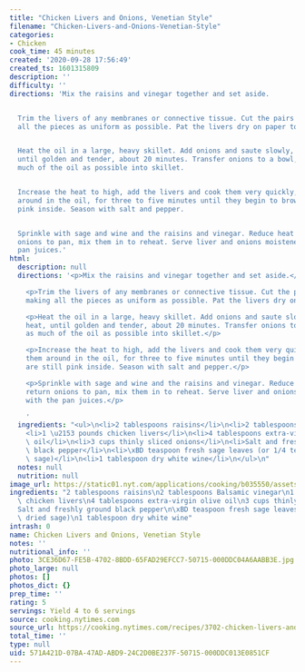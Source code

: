 ```yaml
---
title: "Chicken Livers and Onions, Venetian Style"
filename: "Chicken-Livers-and-Onions-Venetian-Style"
categories:
- Chicken
cook_time: 45 minutes
created: '2020-09-28 17:56:49'
created_ts: 1601315809
description: ''
difficulty: ''
directions: 'Mix the raisins and vinegar together and set aside.


  Trim the livers of any membranes or connective tissue. Cut the pairs in half, making
  all the pieces as uniform as possible. Pat the livers dry on paper towels.


  Heat the oil in a large, heavy skillet. Add onions and saute slowly, over low heat,
  until golden and tender, about 20 minutes. Transfer onions to a bowl, draining as
  much of the oil as possible into skillet.


  Increase the heat to high, add the livers and cook them very quickly, moving them
  around in the oil, for three to five minutes until they begin to brown but are still
  pink inside. Season with salt and pepper.


  Sprinkle with sage and wine and the raisins and vinegar. Reduce heat to low, return
  onions to pan, mix them in to reheat. Serve liver and onions moistened with the
  pan juices.'
html:
  description: null
  directions: '<p>Mix the raisins and vinegar together and set aside.</p>

    <p>Trim the livers of any membranes or connective tissue. Cut the pairs in half,
    making all the pieces as uniform as possible. Pat the livers dry on paper towels.</p>

    <p>Heat the oil in a large, heavy skillet. Add onions and saute slowly, over low
    heat, until golden and tender, about 20 minutes. Transfer onions to a bowl, draining
    as much of the oil as possible into skillet.</p>

    <p>Increase the heat to high, add the livers and cook them very quickly, moving
    them around in the oil, for three to five minutes until they begin to brown but
    are still pink inside. Season with salt and pepper.</p>

    <p>Sprinkle with sage and wine and the raisins and vinegar. Reduce heat to low,
    return onions to pan, mix them in to reheat. Serve liver and onions moistened
    with the pan juices.</p>

    '
  ingredients: "<ul>\n<li>2 tablespoons raisins</li>\n<li>2 tablespoons Balsamic vinegar</li>\n\
    <li>1 \u2153 pounds chicken livers</li>\n<li>4 tablespoons extra-virgin olive\
    \ oil</li>\n<li>3 cups thinly sliced onions</li>\n<li>Salt and freshly ground\
    \ black pepper</li>\n<li>\xBD teaspoon fresh sage leaves (or 1/4 teaspoon dried\
    \ sage)</li>\n<li>1 tablespoon dry white wine</li>\n</ul>\n"
  notes: null
  nutrition: null
image_url: https://static01.nyt.com/applications/cooking/b035550/assets/NYTCookingLogo.png
ingredients: "2 tablespoons raisins\n2 tablespoons Balsamic vinegar\n1 \u2153 pounds\
  \ chicken livers\n4 tablespoons extra-virgin olive oil\n3 cups thinly sliced onions\n\
  Salt and freshly ground black pepper\n\xBD teaspoon fresh sage leaves (or 1/4 teaspoon\
  \ dried sage)\n1 tablespoon dry white wine"
intrash: 0
name: Chicken Livers and Onions, Venetian Style
notes: ''
nutritional_info: ''
photo: 3CE36D67-FE5B-4702-8BDD-65FAD29EFCC7-50715-000DDC04A6AABB3E.jpg
photo_large: null
photos: []
photos_dict: {}
prep_time: ''
rating: 5
servings: Yield 4 to 6 servings
source: cooking.nytimes.com
source_url: https://cooking.nytimes.com/recipes/3702-chicken-livers-and-onions-venetian-style
total_time: ''
type: null
uid: 571A421D-07BA-47AD-ABD9-24C2D0BE237F-50715-000DDC013E0851CF
---
```

